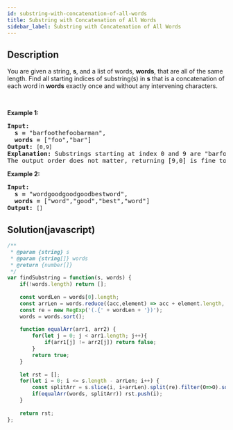 ```yaml
---
id: substring-with-concatenation-of-all-words
title: Substring with Concatenation of All Words
sidebar_label: Substring with Concatenation of All Words
---
```

## Description
<div class="description">
<p>You are given a string, <strong>s</strong>, and a list of words, <strong>words</strong>, that are all of the same length. Find all starting indices of substring(s) in <strong>s</strong> that is a concatenation of each word in <strong>words</strong> exactly once and without any intervening characters.</p>

<p>&nbsp;</p>

<p><strong>Example 1:</strong></p>

<pre>
<strong>Input:
  s =</strong> &quot;barfoothefoobarman&quot;,
<strong>  words = </strong>[&quot;foo&quot;,&quot;bar&quot;]
<strong>Output:</strong> <code>[0,9]</code>
<strong>Explanation:</strong> Substrings starting at index 0 and 9 are &quot;barfoo&quot; and &quot;foobar&quot; respectively.
The output order does not matter, returning [9,0] is fine too.
</pre>

<p><strong>Example 2:</strong></p>

<pre>
<strong>Input:
  s =</strong> &quot;wordgoodgoodgoodbestword&quot;,
<strong>  words = </strong>[&quot;word&quot;,&quot;good&quot;,&quot;best&quot;,&quot;word&quot;]
<strong>Output:</strong> <code>[]</code>
</pre>

</div>

## Solution(javascript)
```javascript
/**
 * @param {string} s
 * @param {string[]} words
 * @return {number[]}
 */
var findSubstring = function(s, words) {
    if(!words.length) return [];
    
    const wordLen = words[0].length;
    const arrLen = words.reduce((acc,element) => acc + element.length, 0);
    const re = new RegExp('(.{' + wordLen + '})');
    words = words.sort();
    
    function equalArr(arr1, arr2) {
        for(let j = 0; j < arr1.length; j++){
            if(arr1[j] != arr2[j]) return false;
        }
        return true;
    }
    
    let rst = [];
    for(let i = 0; i <= s.length - arrLen; i++) {
        const splitArr = s.slice(i, i+arrLen).split(re).filter(O=>O).sort();
        if(equalArr(words, splitArr)) rst.push(i);
    }
    
    return rst;
};
```
